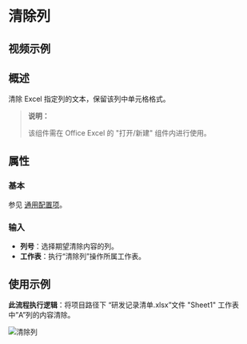 # 清除列

## 视频示例

## 概述

清除 Excel 指定列的文本，保留该列中单元格格式。

> **说明：**
>
> 该组件需在 Office Excel 的 "打开/新建" 组件内进行使用。

## 属性

### 基本

参见 [通用配置项](../Appendix/CommonConfigurationItems.md)。

### 输入

- **列号**：选择期望清除内容的列。
- **工作表**：执行“清除列”操作所属工作表。

## 使用示例

**此流程执行逻辑**：将项目路径下 “研发记录清单.xlsx”文件 "Sheet1" 工作表中”A”列的内容清除。

![清除列](https://docimages.blob.core.chinacloudapi.cn/images/Activities/clearcolumn20220408.png)

